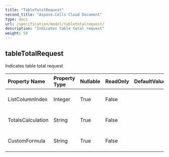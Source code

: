 ```yaml
---
title: "TableTotalRequest"
second_title: "Aspose.Cells Cloud Document"
type: docs
url: /specification/model/tabletotalrequest/
description: "Indicates table total request"
weight: 50
---
```


## **tableTotalRequest**

Indicates table total request 

| Property Name | Property Type | Nullable |  ReadOnly | DefaultValue | Description | 
| :- | :- | :- |:- |  :- | :- |
| ListColumnIndex | Integer | True |  False |  | Indicates list column index. |  
| TotalsCalculation | String | True |  False |  | Indicates totals calculation. |  
| CustomFormula | String | True |  False |  | Indicates custom formula. |  

